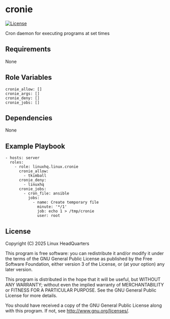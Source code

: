 # cronie

[![License](https://img.shields.io/badge/license-GPLv3-lightgreen)](https://www.gnu.org/licenses/gpl-3.0.en.html#license-text)

Cron daemon for executing programs at set times

## Requirements

None

## Role Variables

    cronie_allow: []
    cronie_args: []
    cronie_deny: []
    cronie_jobs: []

## Dependencies

None

## Example Playbook

    - hosts: server
      roles:
        - role: linuxhq.linux.cronie
          cronie_allow:
            - tkimball
          cronie_deny:
            - linuxhq
          cronie_jobs:
            - cron_file: ansible
              jobs:
                - name: Create temporary file
                  minute: '*/1'
                  job: echo 1 > /tmp/cronie
                  user: root

## License

Copyright (C) 2025 Linux HeadQuarters

This program is free software: you can redistribute it and/or modify
it under the terms of the GNU General Public License as published by
the Free Software Foundation, either version 3 of the License, or
(at your option) any later version.

This program is distributed in the hope that it will be useful,
but WITHOUT ANY WARRANTY; without even the implied warranty of
MERCHANTABILITY or FITNESS FOR A PARTICULAR PURPOSE. See the
GNU General Public License for more details.

You should have received a copy of the GNU General Public License
along with this program. If not, see <http://www.gnu.org/licenses/>.

